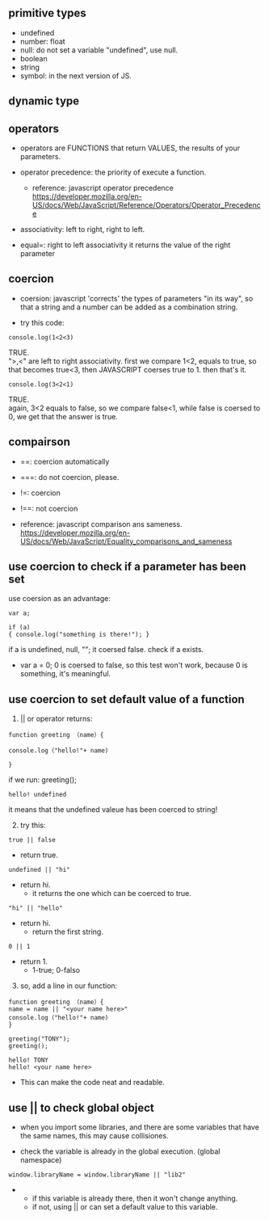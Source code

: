 ## primitive types

- undefined
- number: float
- null: do not set a variable "undefined", use null.
- boolean
- string
- symbol: in the next version of JS.

## dynamic type


## operators
- operators are FUNCTIONS that return VALUES, the results of your parameters.
- operator precedence: the priority of execute a function.
  - reference: javascript operator precedence
  https://developer.mozilla.org/en-US/docs/Web/JavaScript/Reference/Operators/Operator_Precedence
- associativity: left to right, right to left.

- equal=: right to left associativity
  it returns the value of the right parameter
  
## coercion

- coersion: javascript 'corrects' the types of parameters "in its way",
so that a string and a number can be added as a combination string.

- try this code:
```
console.log(1<2<3)
```
TRUE.
<br>
">,<" are left to right associativity.
first we compare 1<2, equals to true, so that becomes true<3,
then JAVASCRIPT coerses true to 1.
then that's it.

```
console.log(3<2<1)
```
TRUE.
<br>
again, 3<2 equals to false, so we compare false<1,
while false is coersed to 0, we get that the answer is true.

## compairson

- ==: coercion automatically
- ===: do not coercion, please.

- !=: coercion
- !==: not coercion

- reference: javascript comparison ans sameness.
https://developer.mozilla.org/en-US/docs/Web/JavaScript/Equality_comparisons_and_sameness

## use coercion to check if a parameter has been set

use coersion as an advantage:

```
var a; 

if (a)
{ console.log("something is there!"); }

```

if a is undefined, null, ""; it coersed false.
check if a exists.

*  var a = 0;
0 is coersed to false, so this test won't work, because 0 is something, it's meaningful.


## use coercion to set default value of a function

1. || or operator returns:

```
function greeting （name）{

console.log（"hello!"+ name)

}
```
if we run:
greeting();

```
hello! undefined
```
it means that the undefined valeue has been coerced to string!

2. try this:
```
true || false
```
- return true.
```
undefined || "hi"
```
- return hi.
  - it returns the one which can be coerced to true.
```
"hi" || "hello"
```
- return hi.
  - return the first string.
```
0 || 1
```
- return 1.
  - 1-true; 0-falso


3. so, add a line in our function:
```
function greeting （name）{
name = name || "<your name here>"
console.log（"hello!"+ name)
}

greeting("TONY");
greeting();
```
```
hello! TONY
hello! <your name here>
```

- This can make the code neat and readable.

## use || to check global object

- when you import some libraries, and there are some variables that have the same names,
this may cause collisiones.

- check the variable is already in the global execution. (global namespace)
```
window.libraryName = window.libraryName || "lib2"
```
- 
  - if this variable is already there, then it won't change anything.
  - if not, using || or can set a default value to this variable.
  
  


